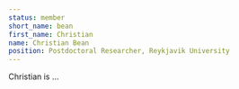 ```yaml
---
status: member
short_name: bean
first_name: Christian
name: Christian Bean
position: Postdoctoral Researcher, Reykjavik University
---
```

Christian is ...